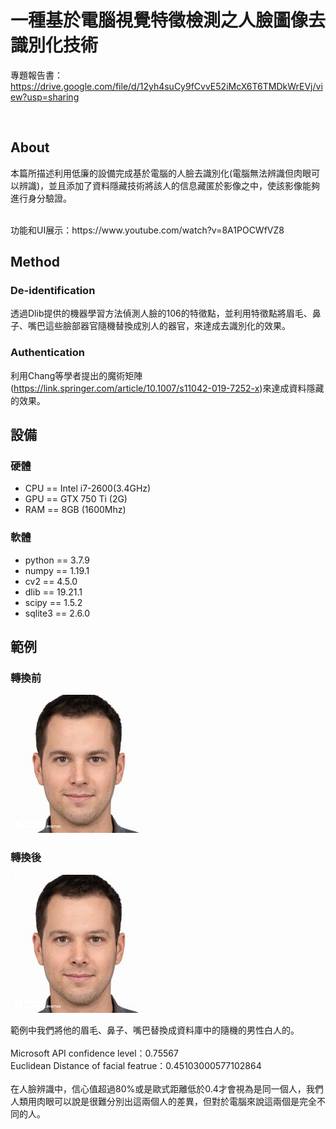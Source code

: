 # 一種基於電腦視覺特徵檢測之人臉圖像去識別化技術

專題報告書：https://drive.google.com/file/d/12yh4suCy9fCvvE52iMcX6T6TMDkWrEVj/view?usp=sharing

<br>

## About
本篇所描述利用低廉的設備完成基於電腦的人臉去識別化(電腦無法辨識但肉眼可以辨識)，並且添加了資料隱藏技術將該人的信息藏匿於影像之中，使該影像能夠進行身分驗證。

<br>
功能和UI展示：https://www.youtube.com/watch?v=8A1POCWfVZ8
<br>

## Method
### De-identification
透過Dlib提供的機器學習方法偵測人臉的106的特徵點，並利用特徵點將眉毛、鼻子、嘴巴這些臉部器官隨機替換成別人的器官，來達成去識別化的效果。
### Authentication
利用Chang等學者提出的魔術矩陣(https://link.springer.com/article/10.1007/s11042-019-7252-x)來達成資料隱藏的效果。


## 設備
### 硬體
- CPU == Intel i7-2600(3.4GHz)
- GPU == GTX 750 Ti (2G)
- RAM == 8GB (1600Mhz)

### 軟體
- python == 3.7.9
- numpy == 1.19.1
- cv2 == 4.5.0
- dlib == 19.21.1
- scipy == 1.5.2
- sqlite3 == 2.6.0


## 範例
### 轉換前
![image](orignal.png)
### 轉換後
![image](out.png)

範例中我們將他的眉毛、鼻子、嘴巴替換成資料庫中的隨機的男性白人的。
<br>
<br>
Microsoft API confidence level：0.75567
<br>
Euclidean Distance of facial featrue：0.45103000577102864
<br>
<br>
在人臉辨識中，信心值超過80%或是歐式距離低於0.4才會視為是同一個人，我們人類用肉眼可以說是很難分別出這兩個人的差異，但對於電腦來說這兩個是完全不同的人。
